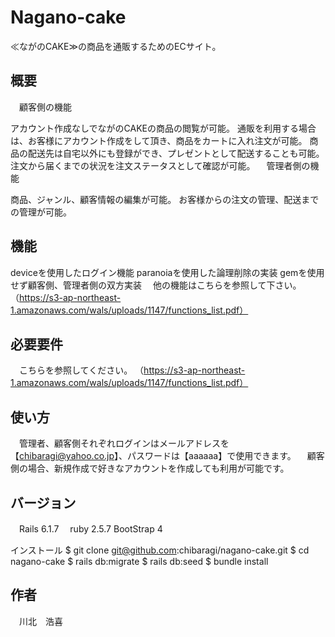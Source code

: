 # Nagano-cake
≪ながのCAKE≫の商品を通販するためのECサイト。

## 概要
　顧客側の機能

アカウント作成なしでながのCAKEの商品の閲覧が可能。
通販を利用する場合は、お客様にアカウント作成をして頂き、商品をカートに入れ注文が可能。
商品の配送先は自宅以外にも登録ができ、プレゼントとして配送することも可能。
注文から届くまでの状況を注文ステータスとして確認が可能。
　管理者側の機能

商品、ジャンル、顧客情報の編集が可能。
お客様からの注文の管理、配送までの管理が可能。

## 機能
deviceを使用したログイン機能
paranoiaを使用した論理削除の実装
gemを使用せず顧客側、管理者側の双方実装
　他の機能はこちらを参照して下さい。 （https://s3-ap-northeast-1.amazonaws.com/wals/uploads/1147/functions_list.pdf）

## 必要要件
　こちらを参照してください。 （https://s3-ap-northeast-1.amazonaws.com/wals/uploads/1147/functions_list.pdf）

## 使い方
　管理者、顧客側それぞれログインはメールアドレスを【chibaragi@yahoo.co.jp】、パスワードは【aaaaaa】で使用できます。 　顧客側の場合、新規作成で好きなアカウントを作成しても利用が可能です。

## バージョン
　Rails 6.1.7 　ruby 2.5.7
  BootStrap 4 
  

インストール
$ git clone git@github.com:chibaragi/nagano-cake.git
$ cd nagano-cake
$ rails db:migrate
$ rails db:seed
$ bundle install
## 作者
　川北　浩喜　

